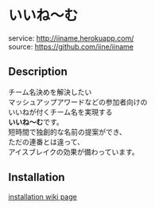 # いいね～む

service: http://iiname.herokuapp.com/  
source:  https://github.com/iine/iiname

## Description

チーム名決めを解決したい  
マッシュアップアワードなどの参加者向けの  
いいねが付くチーム名を実現する  
**いいね～む**です。  
短時間で独創的な名前の提案ができ、  
ただの連番とは違って、  
アイスブレイクの効果が備わっています。

## Installation

[installation wiki page](https://github.com/iine/iiname/wiki/installation)
